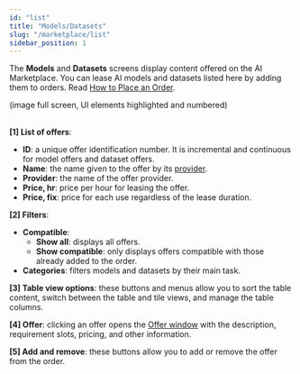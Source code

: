 ```yaml
---
id: "list"
title: "Models/Datasets"
slug: "/marketplace/list"
sidebar_position: 1
---
```


The **Models** and **Datasets** screens display content offered on the AI Marketplace. You can lease AI models and datasets listed here by adding them to orders. Read [How to Place an Order](/ai-marketplace/guides/guide-place-order).

(image full screen, UI elements highlighted and numbered)
<br/>
<br/>

**[1] List of offers**:

- **ID**: a unique offer identification number. It is incremental and continuous for model offers and dataset offers.
- **Name**: the name given to the offer by its [provider](/fundamentals/offers#providers).
- **Provider**: the name of the offer provider.
- **Price, hr**: price per hour for leasing the offer.
- **Price, fix**: price for each use regardless of the lease duration.

**[2] Filters**:

- **Compatible**:
    + **Show all**: displays all offers.
    + **Show compatible**: only displays offers compatible with those already added to the order.
- **Categories**: filters models and datasets by their main task.

**[3] Table view options**: these buttons and menus allow you to sort the table content, switch between the table and tile views, and manage the table columns.

**[4] Offer**: clicking an offer opens the [Offer window](/ai-marketplace/marketplace/offer) with the description, requirement slots, pricing, and other information.

**[5] Add and remove**: these buttons allow you to add or remove the offer from the order.